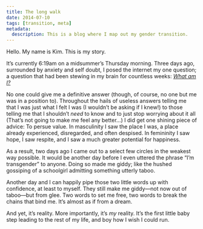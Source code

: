```yaml
---
title: The long walk
date: 2014-07-10
tags: [transition, meta]
metadata:
  description: This is a blog where I map out my gender transition.
---
```


Hello. My name is Kim. This is my story.

It’s currently 6:19am on a midsummer’s Thursday morning. Three days ago, surrounded by anxiety and self doubt, I posed the internet my one question; a question that had been stewing in my brain for countless weeks: _[What am I?](http://www.reddit.com/r/asktransgender/comments/29zugv/xpost_from_rquestioning_i_dont_know_what_i_am_do/)_

No one could give me a definitive answer (though, of course, no one but me was in a position to). Throughout the hails of useless answers telling me that I was just what I felt I was (I wouldn’t be asking if I knew!) to those telling me that I shouldn’t _need_ to know and to just stop worrying about it all (That’s not going to make me feel any better…) I did get one shining piece of advice: To persue value. In masculinity I saw the place I was, a place already experienced, disregarded, and often despised. In femininity I saw hope, I saw respite, and I saw a much greater potential for happiness.

As a result, two days ago I came out to a select few circles in the weakest way possible. It would be another day before I even uttered the phrase “I’m transgender” to anyone. Doing so made me giddy; like the hushed gossiping of a schoolgirl admitting something utterly taboo.

Another day and I can happily pipe those two little words up with confidence, at least to myself. They still make me giddy—not now out of taboo—but from glee. Two words to set me free, two words to break the chains that bind me. It’s almost as if from a dream.

And yet, it’s reality. More importantly, it’s _my_ reality. It’s the first little baby step leading to the rest of my life, and boy how I wish I could run.

